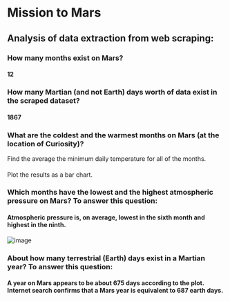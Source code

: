# Mission to Mars

## Analysis of data extraction from web scraping:

###  How many months exist on Mars?
####  12

###  How many Martian (and not Earth) days worth of data exist in the scraped dataset?
####  1867

###  What are the coldest and the warmest months on Mars (at the location of Curiosity)? 
Find the average the minimum daily temperature for all of the months.
####  
Plot the results as a bar chart.


###  Which months have the lowest and the highest atmospheric pressure on Mars? To answer this question:
####  Atmospheric pressure is, on average, lowest in the sixth month and highest in the ninth.

![image]([https://github.com/jhansolo33/Mission_to_Mars/assets/119264589/61dfd08e-9547-4a9d-aa47-56159cc8c610])


###  About how many terrestrial (Earth) days exist in a Martian year? To answer this question:
#### A year on Mars appears to be about 675 days according to the plot. Internet search confirms that a Mars year is equivalent to 687 earth days.

